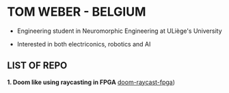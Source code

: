 # TOM WEBER - BELGIUM

- Engineering student in Neuromorphic Engineering at ULiège's University

- Interested in both electriconics, robotics and AI

## LIST OF REPO

**1. Doom like using raycasting in FPGA** [doom-raycast-fpga](https://github.com/webertom6/doom-raycast-fpga))

<!---
webertom6/webertom6 is a ✨ special ✨ repository because its `README.md` (this file) appears on your GitHub profile.
You can click the Preview link to take a look at your changes.
--->

